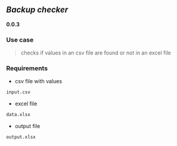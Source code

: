 
## _Backup checker_
**0.0.3**

### Use case
> checks if values in an csv file are found or not in an excel file 

### Requirements

- csv file with values 
 
```sh
input.csv
```

- excel file

```sh
data.xlsx
```

- output file

```sh
output.xlsx
```
